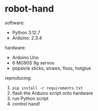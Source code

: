 # robot-hand
software: 
- Python 3.12.7
- Arduino: 2.3.4

hardware:
- Arduino Uno
- 6 MG90S 9g servos
- popsicle sticks, straws, floss, hotglue

reproducing:
1. `pip install -r requirements.txt`
2. flash the Arduino script onto hardware
3. run Python script
4. control hand!
